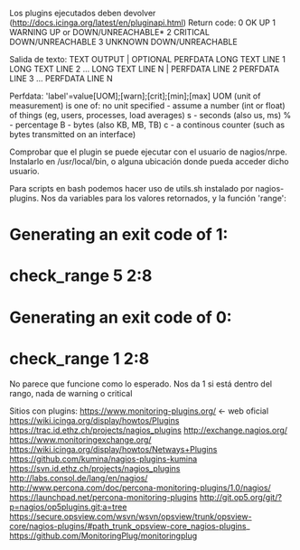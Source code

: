Los plugins ejecutados deben devolver (http://docs.icinga.org/latest/en/pluginapi.html)
Return code:
0 OK UP
1 WARNING UP or DOWN/UNREACHABLE*
2 CRITICAL DOWN/UNREACHABLE
3 UNKNOWN DOWN/UNREACHABLE

Salida de texto:
TEXT OUTPUT | OPTIONAL PERFDATA
LONG TEXT LINE 1 LONG TEXT LINE 2 ... LONG TEXT LINE N | PERFDATA LINE 2
PERFDATA LINE 3 ... PERFDATA LINE N

Perfdata: 'label'=value[UOM];[warn];[crit];[min];[max]
UOM (unit of measurement) is one of:
  no unit specified - assume a number (int or float) of things (eg, users, processes, load averages)
  s - seconds (also us, ms)
  % - percentage
  B - bytes (also KB, MB, TB)
  c - a continous counter (such as bytes transmitted on an interface)

Comprobar que el plugin se puede ejecutar con el usuario de nagios/nrpe.
Instalarlo en /usr/local/bin, o alguna ubicación donde pueda acceder dicho usuario.


Para scripts en bash podemos hacer uso de utils.sh instalado por nagios-plugins.
Nos da variables para los valores retornados, y la función 'range':
# Generating an exit code of 1:
# check_range 5 2:8
#
# Generating an exit code of 0:
# check_range 1 2:8
No parece que funcione como lo esperado. Nos da 1 si está dentro del rango, nada de warning o critical


Sitios con plugins:
https://www.monitoring-plugins.org/ <- web oficial
https://wiki.icinga.org/display/howtos/Plugins
https://trac.id.ethz.ch/projects/nagios_plugins
http://exchange.nagios.org/
https://www.monitoringexchange.org/
https://wiki.icinga.org/display/howtos/Netways+Plugins 
https://github.com/kumina/nagios-plugins-kumina 
https://svn.id.ethz.ch/projects/nagios_plugins 
http://labs.consol.de/lang/en/nagios/ 
http://www.percona.com/doc/percona-monitoring-plugins/1.0/nagios/
https://launchpad.net/percona-monitoring-plugins
http://git.op5.org/git/?p=nagios/op5plugins.git;a=tree
https://secure.opsview.com/wsvn/wsvn/opsview/trunk/opsview-core/nagios-plugins/#path_trunk_opsview-core_nagios-plugins_
https://github.com/MonitoringPlug/monitoringplug
